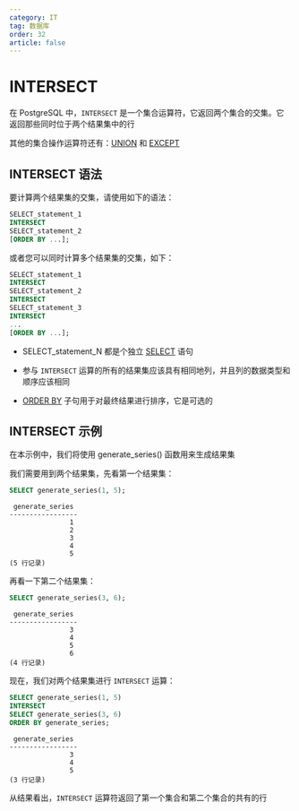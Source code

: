 ```yaml
---
category: IT
tag: 数据库
order: 32
article: false
---
```


# INTERSECT

在 PostgreSQL 中，`INTERSECT` 是一个集合运算符，它返回两个集合的交集。它返回那些同时位于两个结果集中的行

其他的集合操作运算符还有：[UNION](./union.md) 和 [EXCEPT](./except.md)

## INTERSECT 语法

要计算两个结果集的交集，请使用如下的语法：

```sql
SELECT_statement_1
INTERSECT
SELECT_statement_2
[ORDER BY ...];
```

或者您可以同时计算多个结果集的交集，如下：

```sql
SELECT_statement_1
INTERSECT
SELECT_statement_2
INTERSECT
SELECT_statement_3
INTERSECT
...
[ORDER BY ...];
```

- SELECT_statement_N 都是个独立 [SELECT](./select.md) 语句

- 参与 `INTERSECT` 运算的所有的结果集应该具有相同地列，并且列的数据类型和顺序应该相同

- [ORDER BY](./order-by.md) 子句用于对最终结果进行排序，它是可选的

## INTERSECT 示例

在本示例中，我们将使用 generate_series() 函数用来生成结果集

我们需要用到两个结果集，先看第一个结果集：

```sql
SELECT generate_series(1, 5);
```

```text
 generate_series
-----------------
               1
               2
               3
               4
               5
(5 行记录)
```

再看一下第二个结果集：

```sql
SELECT generate_series(3, 6);
```

```text
 generate_series
-----------------
               3
               4
               5
               6
(4 行记录)
```

现在，我们对两个结果集进行 `INTERSECT` 运算：

```sql
SELECT generate_series(1, 5)
INTERSECT
SELECT generate_series(3, 6)
ORDER BY generate_series;
```

```text
 generate_series
-----------------
               3
               4
               5
(3 行记录)
```

从结果看出，`INTERSECT` 运算符返回了第一个集合和第二个集合的共有的行
